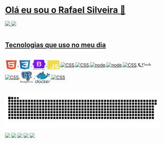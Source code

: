 <div>
   <a href="https://github.com/Rafael-dev-silveira">
    <h1>Olá eu sou o Rafael Silveira 👾</h1>
   <img height="180em" src="https://github-readme-stats.vercel.app/api?username=Rafael-dev-silveira&show_icons=true&theme=tokyonight&include_all_commits=true&count_private=true"/>
   <img height="180em" src="https://github-readme-stats.vercel.app/api/top-langs/?username=Rafael-dev-silveira&layout=compact&langs_count=6&theme=tokyonight"/>
</div>
    
<div style="display: inline_block"><br>
  <h2>Tecnologias que uso no meu dia</h2></br>
  <img align="center" alt="HTML" height="30" width="40" src="https://raw.githubusercontent.com/devicons/devicon/master/icons/html5/html5-original.svg">
  <img align="center" alt="CSS" height="30" width="40" src="https://raw.githubusercontent.com/devicons/devicon/master/icons/css3/css3-original.svg">
  <img align="center" alt="CSS" height="35" width="45" src="https://raw.githubusercontent.com/devicons/devicon/refs/heads/master/icons/bootstrap/bootstrap-original-wordmark.svg" /> 
  <img align="center" alt="Js" height="30" width="40" src="https://raw.githubusercontent.com/devicons/devicon/master/icons/javascript/javascript-plain.svg">
  <img align="center" alt="CSS" height="30" width="40" src="https://cdn.jsdelivr.net/gh/devicons/devicon@latest/icons/typescript/typescript-original.svg" />
  <img align="center" alt="CSS" height="35" width="45" <img src="https://cdn.jsdelivr.net/gh/devicons/devicon@latest/icons/react/react-original-wordmark.svg" />
  <img align="center" alt="node" height="40" width="50" src="https://cdn.jsdelivr.net/gh/devicons/devicon@latest/icons/nodejs/nodejs-original-wordmark.svg" />
  <img align="center" alt="node" height="30" width="35" src="https://cdn.jsdelivr.net/gh/devicons/devicon@latest/icons/jest/jest-plain.svg" />
  <img align="center" alt="CSS" height="35" width="45" src="https://cdn.jsdelivr.net/gh/devicons/devicon/icons/python/python-original-wordmark.svg" />
  <img align="center" alt="CSS" height="35" width="45" src="https://github.com/devicons/devicon/blob/ca28c779441053191ff11710fe24a9e6c23690d6/icons/flask/flask-original-wordmark.svg">
  <img align="center" alt="CSS" height="45" width="50" src="https://cdn.jsdelivr.net/gh/devicons/devicon/icons/mysql/mysql-original-wordmark.svg" />
  <img align="center" alt="CSS" height="40" width="45" src="https://raw.githubusercontent.com/devicons/devicon/refs/heads/master/icons/postgresql/postgresql-original-wordmark.svg" />
  <img align="center" alt="CSS" height="45" width="50" src="https://github.com/devicons/devicon/blob/ca28c779441053191ff11710fe24a9e6c23690d6/icons/docker/docker-original-wordmark.svg">
  <img align="center" alt="CSS" height="45" width="50" src="https://cdn.jsdelivr.net/gh/devicons/devicon@latest/icons/git/git-original-wordmark.svg" /> 
</div>
 
<br>
 

![Snake animation](https://github.com/akranz79/akranz79/blob/main/github-contribution-grid-snake.svg)
 
<div> 
  <a href="https://www.linkedin.com/in/rafael-silveira-b2671a268/" target="_blank"><img src="https://img.shields.io/badge/-LinkedIn-%230077B5?style=for-the-badge&logo=linkedin&logoColor=white" target="_blank"></a>
  <a href="" target="_blank"><img src="https://img.shields.io/badge/YouTube-FF0000?style=for-the-badge&logo=youtube&logoColor=white" target="_blank"></a>
  <a href="" target="_blank"><img src="https://img.shields.io/badge/-Instagram-%23E4405F?style=for-the-badge&logo=instagram&logoColor=white" target="_blank"></a>
  <a href="https://discord.gg/5DVhGKVf4h" target="_blank"><img src="https://img.shields.io/badge/Discord-7289DA?style=for-the-badge&logo=discord&logoColor=white" target="_blank"></a> 
  <a href = ""><img src="https://img.shields.io/badge/-Gmail-%23333?style=for-the-badge&logo=gmail&logoColor=white" target="_blank"></a>
</div>
